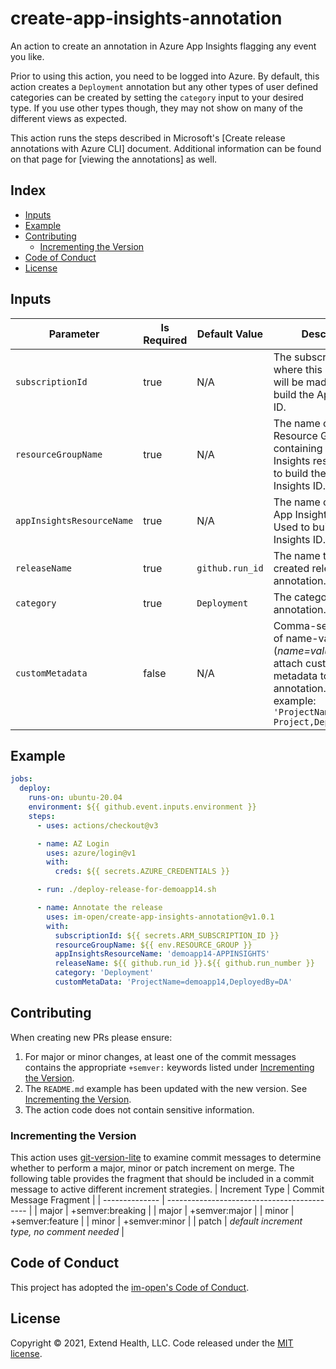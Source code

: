 # create-app-insights-annotation

An action to create an annotation in Azure App Insights flagging any event you like.

Prior to using this action, you need to be logged into Azure. By default, this action creates a `Deployment` annotation but any other types of user defined categories can be created by setting the `category` input to your desired type. If you use other types though, they may not show on many of the different views as expected.

This action runs the steps described in Microsoft's [Create release annotations with Azure CLI] document. Additional information can be found on that page for [viewing the annotations] as well.

## Index

- [Inputs](#inputs)
- [Example](#example)
- [Contributing](#contributing)
  - [Incrementing the Version](#incrementing-the-version)
- [Code of Conduct](#code-of-conduct)
- [License](#license)

## Inputs

| Parameter                 | Is Required | Default Value   | Description                                                                                                                                                          |
| ------------------------- | ----------- | --------------- | -------------------------------------------------------------------------------------------------------------------------------------------------------------------- |
| `subscriptionId`          | true        | N/A             | The subscription ID where this annotation will be made. Used to build the App Insights ID.                                                                           |
| `resourceGroupName`       | true        | N/A             | The name of the Resource Group containing the App Insights resource. Used to build the App Insights ID.                                                              |
| `appInsightsResourceName` | true        | N/A             | The name of the Azure App Insights resource. Used to build the App Insights ID.                                                                                      |
| `releaseName`             | true        | `github.run_id` | The name to give the created release annotation.                                                                                                                     |
| `category`                | true        | `Deployment`    | The category of annotation.                                                                                                                                          |
| `customMetadata`          | false       | N/A             | Comma-separated list of name-value pairs (_name=value_) used to attach custom metadata to the annotation. For example: <br/>`'ProjectName=My Project,DeployedBy=DA'` |

## Example

```yml
jobs:
  deploy:
    runs-on: ubuntu-20.04
    environment: ${{ github.event.inputs.environment }}
    steps:
      - uses: actions/checkout@v3

      - name: AZ Login
        uses: azure/login@v1
        with:
          creds: ${{ secrets.AZURE_CREDENTIALS }}

      - run: ./deploy-release-for-demoapp14.sh

      - name: Annotate the release
        uses: im-open/create-app-insights-annotation@v1.0.1
        with:
          subscriptionId: ${{ secrets.ARM_SUBSCRIPTION_ID }}
          resourceGroupName: ${{ env.RESOURCE_GROUP }}
          appInsightsResourceName: 'demoapp14-APPINSIGHTS'
          releaseName: ${{ github.run_id }}.${{ github.run_number }}
          category: 'Deployment'
          customMetaData: 'ProjectName=demoapp14,DeployedBy=DA'
```

## Contributing

When creating new PRs please ensure:

1. For major or minor changes, at least one of the commit messages contains the appropriate `+semver:` keywords listed under [Incrementing the Version](#incrementing-the-version).
2. The `README.md` example has been updated with the new version. See [Incrementing the Version](#incrementing-the-version).
3. The action code does not contain sensitive information.

### Incrementing the Version

This action uses [git-version-lite] to examine commit messages to determine whether to perform a major, minor or patch increment on merge. The following table provides the fragment that should be included in a commit message to active different increment strategies.
| Increment Type | Commit Message Fragment |
| -------------- | ------------------------------------------- |
| major | +semver:breaking |
| major | +semver:major |
| minor | +semver:feature |
| minor | +semver:minor |
| patch | _default increment type, no comment needed_ |

## Code of Conduct

This project has adopted the [im-open's Code of Conduct](https://github.com/im-open/.github/blob/master/CODE_OF_CONDUCT.md).

## License

Copyright &copy; 2021, Extend Health, LLC. Code released under the [MIT license](LICENSE).

[git-version-lite]: https://github.com/im-open/git-version-lite
